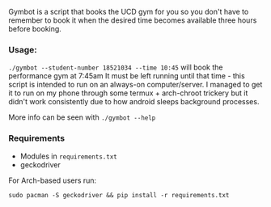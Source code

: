 Gymbot is a script that books the UCD gym for you so you don't have to remember to book it when the desired time becomes available three hours before booking.
### Usage:
`./gymbot --student-number 18521034 --time 10:45` will book the performance gym at 7:45am
It must be left running until that time - this script is intended to run on an always-on computer/server. I managed to get it to run on my phone through some termux + arch-chroot trickery but it didn't work consistently due to how android sleeps background processes.

More info can be seen with `./gymbot --help`
### Requirements
* Modules in `requirements.txt`
* geckodriver

For Arch-based users run:
```
sudo pacman -S geckodriver && pip install -r requirements.txt
```
